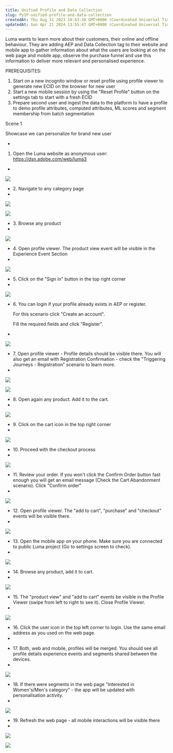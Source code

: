 ```yaml
---
title: Unified Profile and Data Collection
slug: Py1P-unified-profile-and-data-collection
createdAt: Thu Aug 31 2023 10:43:38 GMT+0000 (Coordinated Universal Time)
updatedAt: Sun Apr 21 2024 13:55:47 GMT+0000 (Coordinated Universal Time)
---
```


Luma wants to learn more about their customers, their online and offline behaviour. They are adding AEP and Data Collection tag to their website and mobile app to gather information about what the users are looking at on the web page and mobile app, observe the purchase funnel and use this information to deliver more relevant and personalised experience.

PREREQUISITES:

1. Start on a new incognito window or reset profile using profile viewer to generate new ECID on the browser for new user&#x20;
2. Start a new mobile session by using the "Reset Profile" button on the settings tab to start with a fresh ECID&#x20;
3. Prepare second user and ingest the data to the platform to have a profile to demo profile attributes, computed attributes, ML scores and segment membership from batch segmentation&#x20;

Scene 1

Showcase we can personalize for brand new user

-

  1. Open the Luma website as anonymous user: <https://dsn.adobe.com/web/luma3>


-

  ![](../../assets/6L73a3RFiPTu0-c4kNppJ_image.png)



- 2\. Navigate to any category page
-

  ![](../../assets/2IQvHZ0rIIoc1eFJdqvIi_image.png)



  ![](../../assets/YavSE8BSzXAdYEGnSAPZ2_image.png)

* 3\. Browse any product
*

  ![](../../assets/hGbCJJYnqHkwQHEjHViJd_image.png)

- 4\. Open profile viewer. The product view event will be visible in the Experience Event Section
-

  ![](../../assets/e0-2-w6XY3eNPIg014OW0_image.png)

* 5\. Click on the "Sign in" button in the top right corner
*

  ![](../../assets/v0Cz6D8jixsWxRAirwNdT_image.png)

- 6\. You can login if your profile already exists in AEP or register.&#x20;

  For this scenario click "Create an account".

  Fill the required fields and click "Register".&#x20;
-

  ![](../../assets/buhpA8MPCXotuWMfLkvVQ_image.png)

* 7\. Open profile viewer - Profile details should be visible there. You will also get an email with Registration Confirmation - check the "Triggering Journeys - Registration" scenario to learn more.&#x20;
*

  ![](../../assets/7BKUF5XJlbgKttOn7bWFB_image.png)



  ![](../../assets/TxiKtZR6gOmI1yuqByb01_image.png)

- 8\. Open again any product. Add it to the cart.
-

  ![](../../assets/aAsvha2kYDQtI-3nyHQPk_image.png)

* 9\. Click on the cart icon in the top right corner
*

  ![](../../assets/iQRujo_PI4NP8FQ4hJ_ZX_image.png)

- 10\. Proceed with the checkout process
-

  ![](../../assets/4yf0lp6tH-jnUo-MbiLCv_image.png)

* 11\. Review your order. If you won't click the Confirm Order button fast enough you will get an email message (Check the Cart Abandonment scenario). Click "Confirm order"
*

  ![](../../assets/78thuK1Hkr3Y89mBuJT2M_image.png)

- 12\. Open profile viewer. The "add to cart", "purchase" and "checkout" events will be visible there.
-

  ![](../../assets/7KD8g9ANBGJKez5QLKIaf_image.png)

* 13\. Open the mobile app on your phone. Make sure you are connected to public Luma project (Go to settings screen to check).
*

  ![](../../assets/QD2VST2yFrFHxVA0z8vM0_image.png)

- 14\. Browse any product, add it to cart.
-

  ![](../../assets/KCrlekQDzk7UTm5t_lNtg_image.png)

* 15\. The "product view" and "add to cart" events be visible in the Profile Viewer (swipe from left to right to see it). Close Profile Viewer.
*

  ![](../../assets/rvasdxwqUplekxcJdYKkB_image.png)

- 16\. Click the user icon in the top left corner to login. Use the same email address as you used on the web page.
-

* 17\. Both, web and mobile, profiles will be merged. You should see all profile details experience events and segments shared between the devices.
*

  ![](../../assets/_uvdXF9hstnsluitlwgU5_image.png)

- 18\. If there were segments in the web page "Interested in Women's/Men's category" - the app will be updated with personalisation activity.
-

  ![](../../assets/tndMjAyEa3RmXbIBdqXA0_image.png)

* 19\. Refresh the web page - all mobile interactions will be visible there
*



  ![](../../assets/b8LoqA6N33WENQDG98BGi_image.png)

  ![](../../assets/xl8RmwZpau9AdhxOIHDHq_image.png)

